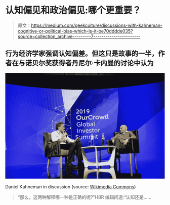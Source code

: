 # 认知偏见和政治偏见:哪个更重要？

> 原文：<https://medium.com/geekculture/discussions-with-kahneman-cognitive-or-political-bias-which-is-it-be70dddde035?source=collection_archive---------7----------------------->

## 行为经济学家强调认知偏差。但这只是故事的一半，作者在与诺贝尔奖获得者丹尼尔·卡内曼的讨论中认为

![](img/72cced3b1cc9b6300cdbf025d0281b16.png)

Daniel Kahneman in discussion (source: [Wikimedia Commons](https://commons.wikimedia.org/wiki/File:Daniel_Kahneman_at_2019_OurCrowd_Global_Investor_Summit.jpg))

> “那么，这两种解释哪一种是正确的呢?”HBR 编辑问道:“认知还是……